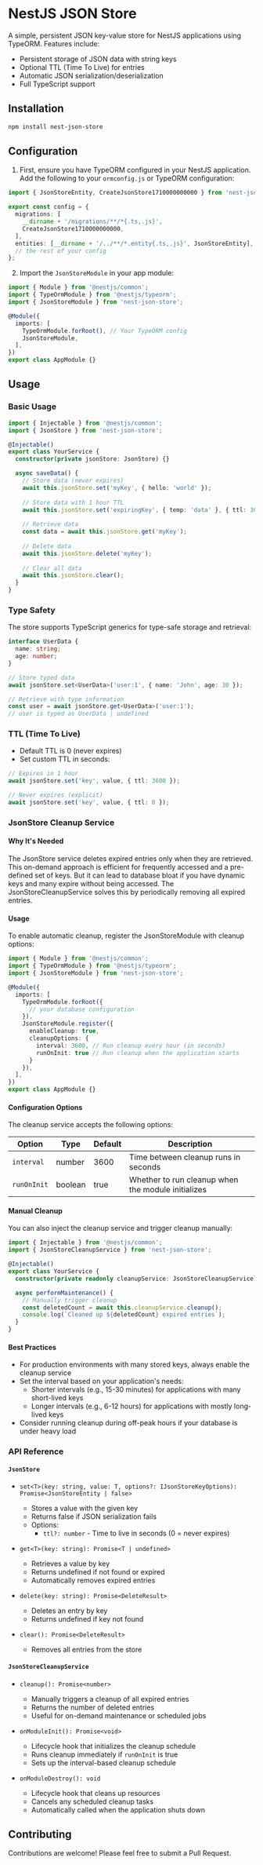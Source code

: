 # NestJS JSON Store

A simple, persistent JSON key-value store for NestJS applications using TypeORM. Features include:

- Persistent storage of JSON data with string keys
- Optional TTL (Time To Live) for entries
- Automatic JSON serialization/deserialization
- Full TypeScript support

## Installation

```bash
npm install nest-json-store
```

## Configuration

1. First, ensure you have TypeORM configured in your NestJS application. Add the following to your `ormconfig.js` or TypeORM configuration:

```typescript
import { JsonStoreEntity, CreateJsonStore1710000000000 } from 'nest-json-store';

export const config = {
  migrations: [
    __dirname + '/migrations/**/*{.ts,.js}',
    CreateJsonStore1710000000000,
  ],
  entities: [__dirname + '/../**/*.entity{.ts,.js}', JsonStoreEntity],
  // the rest of your config
};
```

2. Import the `JsonStoreModule` in your app module:

```typescript
import { Module } from '@nestjs/common';
import { TypeOrmModule } from '@nestjs/typeorm';
import { JsonStoreModule } from 'nest-json-store';

@Module({
  imports: [
    TypeOrmModule.forRoot(), // Your TypeORM config
    JsonStoreModule,
  ],
})
export class AppModule {}
```

## Usage

### Basic Usage

```typescript
import { Injectable } from '@nestjs/common';
import { JsonStore } from 'nest-json-store';

@Injectable()
export class YourService {
  constructor(private jsonStore: JsonStore) {}

  async saveData() {
    // Store data (never expires)
    await this.jsonStore.set('myKey', { hello: 'world' });
    
    // Store data with 1 hour TTL
    await this.jsonStore.set('expiringKey', { temp: 'data' }, { ttl: 3600 });
    
    // Retrieve data
    const data = await this.jsonStore.get('myKey');
    
    // Delete data
    await this.jsonStore.delete('myKey');
    
    // Clear all data
    await this.jsonStore.clear();
  }
}
```

### Type Safety

The store supports TypeScript generics for type-safe storage and retrieval:

```typescript
interface UserData {
  name: string;
  age: number;
}

// Store typed data
await jsonStore.set<UserData>('user:1', { name: 'John', age: 30 });

// Retrieve with type information
const user = await jsonStore.get<UserData>('user:1');
// user is typed as UserData | undefined
```

### TTL (Time To Live)

- Default TTL is 0 (never expires)
- Set custom TTL in seconds:

```typescript
// Expires in 1 hour
await jsonStore.set('key', value, { ttl: 3600 });

// Never expires (explicit)
await jsonStore.set('key', value, { ttl: 0 });
```

### JsonStore Cleanup Service

#### Why It's Needed

The JsonStore service deletes expired entries only when they are retrieved. This on-demand approach is efficient for frequently accessed and a pre-defined set of keys. But it can lead to database bloat if you have dynamic keys and many expire without being accessed. The JsonStoreCleanupService solves this by periodically removing all expired entries.

#### Usage

To enable automatic cleanup, register the JsonStoreModule with cleanup options:

```typescript
import { Module } from '@nestjs/common';
import { TypeOrmModule } from '@nestjs/typeorm';
import { JsonStoreModule } from 'nest-json-store';

@Module({
  imports: [
    TypeOrmModule.forRoot({
      // your database configuration
    }),
    JsonStoreModule.register({
      enableCleanup: true,
      cleanupOptions: {
        interval: 3600, // Run cleanup every hour (in seconds)
        runOnInit: true // Run cleanup when the application starts
      }
    }),
  ],
})
export class AppModule {}
```

#### Configuration Options

The cleanup service accepts the following options:

| Option | Type | Default | Description |
|--------|------|---------|-------------|
| `interval` | number | 3600 | Time between cleanup runs in seconds |
| `runOnInit` | boolean | true | Whether to run cleanup when the module initializes |

#### Manual Cleanup

You can also inject the cleanup service and trigger cleanup manually:

```typescript
import { Injectable } from '@nestjs/common';
import { JsonStoreCleanupService } from 'nest-json-store';

@Injectable()
export class YourService {
  constructor(private readonly cleanupService: JsonStoreCleanupService) {}

  async performMaintenance() {
    // Manually trigger cleanup
    const deletedCount = await this.cleanupService.cleanup();
    console.log(`Cleaned up ${deletedCount} expired entries`);
  }
}
```

#### Best Practices

- For production environments with many stored keys, always enable the cleanup service
- Set the interval based on your application's needs:
  - Shorter intervals (e.g., 15-30 minutes) for applications with many short-lived keys
  - Longer intervals (e.g., 6-12 hours) for applications with mostly long-lived keys
- Consider running cleanup during off-peak hours if your database is under heavy load

### API Reference

#### `JsonStore`

- `set<T>(key: string, value: T, options?: IJsonStoreKeyOptions): Promise<JsonStoreEntity | false>`
  - Stores a value with the given key
  - Returns false if JSON serialization fails
  - Options:
    - `ttl?: number` - Time to live in seconds (0 = never expires)

- `get<T>(key: string): Promise<T | undefined>`
  - Retrieves a value by key
  - Returns undefined if not found or expired
  - Automatically removes expired entries

- `delete(key: string): Promise<DeleteResult>`
  - Deletes an entry by key
  - Returns undefined if key not found

- `clear(): Promise<DeleteResult>`
  - Removes all entries from the store

#### `JsonStoreCleanupService`

- `cleanup(): Promise<number>`
  - Manually triggers a cleanup of all expired entries
  - Returns the number of deleted entries
  - Useful for on-demand maintenance or scheduled jobs

- `onModuleInit(): Promise<void>`
  - Lifecycle hook that initializes the cleanup schedule
  - Runs cleanup immediately if `runOnInit` is true
  - Sets up the interval-based cleanup schedule

- `onModuleDestroy(): void`
  - Lifecycle hook that cleans up resources
  - Cancels any scheduled cleanup tasks
  - Automatically called when the application shuts down

## Contributing

Contributions are welcome! Please feel free to submit a Pull Request.